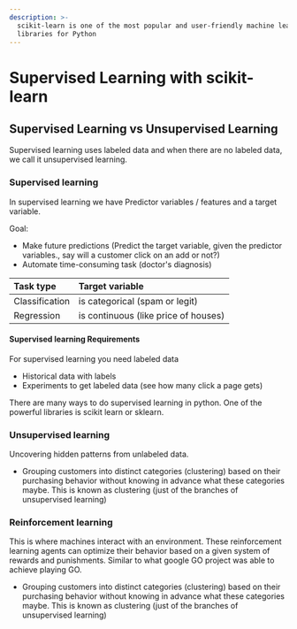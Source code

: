 ```yaml
---
description: >-
  scikit-learn is one of the most popular and user-friendly machine learning
  libraries for Python
---
```


# Supervised Learning with scikit-learn

## Supervised Learning vs Unsupervised Learning

Supervised learning uses labeled data and when there are no labeled data, we call it unsupervised learning.

### **Supervised learning**

In supervised learning we have Predictor variables / features and a target variable.

Goal: 

* Make future predictions \(Predict the target variable, given the predictor variables., say will a customer click on an add or not?\)
* Automate time-consuming task \(doctor's diagnosis\)

| **Task type** | **Target variable** |
| :--- | :--- |
| Classification | is categorical \(spam or legit\) |
| Regression | is continuous \(like price of houses\) |

#### **Supervised learning Requirements**

For supervised learning you need labeled data 

* Historical data with labels
* Experiments to get labeled data \(see how many click a page gets\)

There are many ways to do supervised learning in python. One of the powerful libraries is scikit learn or sklearn.

### **Unsupervised learning**

Uncovering hidden patterns from unlabeled data.

* Grouping customers into distinct categories \(clustering\) based on their purchasing behavior without knowing in advance what these categories maybe. This is known as clustering \(just of the branches of unsupervised learning\)

### **Reinforcement learning**

This is where machines interact with an environment. These reinforcement learning agents can optimize their behavior based on a given system of rewards and punishments. Similar to what google GO project was able to achieve playing GO.

* Grouping customers into distinct categories \(clustering\) based on their purchasing behavior without knowing in advance what these categories maybe. This is known as clustering \(just of the branches of unsupervised learning\)



